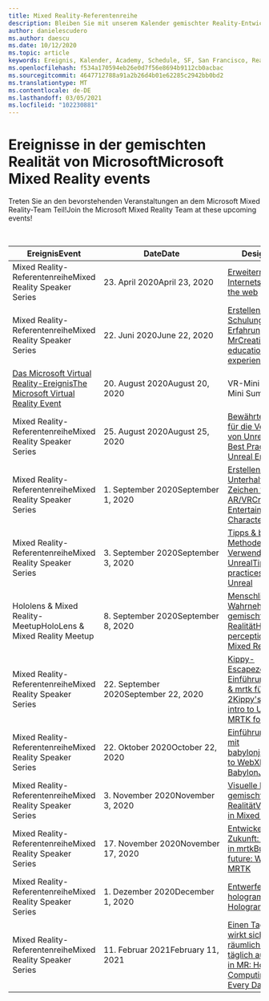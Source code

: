 ```yaml
---
title: Mixed Reality-Referentenreihe
description: Bleiben Sie mit unserem Kalender gemischter Reality-Entwickler Ereignisse beim Reaktor in San Francisco auf dem neuesten Stand.
author: danielescudero
ms.author: daescu
ms.date: 10/12/2020
ms.topic: article
keywords: Ereignis, Kalender, Academy, Schedule, SF, San Francisco, Reaktor
ms.openlocfilehash: f534a170594eb26e0d7f56e8694b9112cb0acbac
ms.sourcegitcommit: 4647712788a91a2b26d4b01e62285c2942bb0bd2
ms.translationtype: MT
ms.contentlocale: de-DE
ms.lasthandoff: 03/05/2021
ms.locfileid: "102230881"
---
```

# <a name="microsoft-mixed-reality-events"></a><span data-ttu-id="155cf-104">Ereignisse in der gemischten Realität von Microsoft</span><span class="sxs-lookup"><span data-stu-id="155cf-104">Microsoft Mixed Reality events</span></span>

<span data-ttu-id="155cf-105">Treten Sie an den bevorstehenden Veranstaltungen an dem Microsoft Mixed Reality-Team Teil!</span><span class="sxs-lookup"><span data-stu-id="155cf-105">Join the Microsoft Mixed Reality Team at these upcoming events!</span></span>

<br>

|<span data-ttu-id="155cf-106">Ereignis</span><span class="sxs-lookup"><span data-stu-id="155cf-106">Event</span></span>|<span data-ttu-id="155cf-107">Date</span><span class="sxs-lookup"><span data-stu-id="155cf-107">Date</span></span>|<span data-ttu-id="155cf-108">Design</span><span class="sxs-lookup"><span data-stu-id="155cf-108">Theme</span></span>|
|-------------|-------------|-----|
| <span data-ttu-id="155cf-109">Mixed Reality-Referentenreihe</span><span class="sxs-lookup"><span data-stu-id="155cf-109">Mixed Reality Speaker Series</span></span>|<span data-ttu-id="155cf-110">23. April 2020</span><span class="sxs-lookup"><span data-stu-id="155cf-110">April 23, 2020</span></span>|[<span data-ttu-id="155cf-111">Erweitern des Internets</span><span class="sxs-lookup"><span data-stu-id="155cf-111">Augmenting the web</span></span>](https://channel9.msdn.com/Shows/Docs-Mixed-Reality/Augmenting-WebXR-Standards)|
| <span data-ttu-id="155cf-112">Mixed Reality-Referentenreihe</span><span class="sxs-lookup"><span data-stu-id="155cf-112">Mixed Reality Speaker Series</span></span>|<span data-ttu-id="155cf-113">22. Juni 2020</span><span class="sxs-lookup"><span data-stu-id="155cf-113">June 22, 2020</span></span>|[<span data-ttu-id="155cf-114">Erstellen von Schulungs Erfahrungen mit Mr</span><span class="sxs-lookup"><span data-stu-id="155cf-114">Creating educational experiences with MR</span></span>](https://channel9.msdn.com/Shows/Docs-Mixed-Reality/Educational-Experiences-in-MR)|
| [<span data-ttu-id="155cf-115">Das Microsoft Virtual Reality-Ereignis</span><span class="sxs-lookup"><span data-stu-id="155cf-115">The Microsoft Virtual Reality Event</span></span>](https://www.meetup.com/hololens-mr/events/272364822/)|<span data-ttu-id="155cf-116">20. August 2020</span><span class="sxs-lookup"><span data-stu-id="155cf-116">August 20, 2020</span></span>|<span data-ttu-id="155cf-117">VR-Mini Summit</span><span class="sxs-lookup"><span data-stu-id="155cf-117">VR Mini Summit</span></span>|
| <span data-ttu-id="155cf-118">Mixed Reality-Referentenreihe</span><span class="sxs-lookup"><span data-stu-id="155cf-118">Mixed Reality Speaker Series</span></span>|<span data-ttu-id="155cf-119">25. August 2020</span><span class="sxs-lookup"><span data-stu-id="155cf-119">August 25, 2020</span></span>|[<span data-ttu-id="155cf-120">Bewährte Methoden für die Verwendung von Unreal Engine</span><span class="sxs-lookup"><span data-stu-id="155cf-120">MR Best Practices using Unreal Engine</span></span>](https://channel9.msdn.com/Shows/Docs-Mixed-Reality/Tips-and-Best-Practices-for-using-UE4-in-MR)|
| <span data-ttu-id="155cf-121">Mixed Reality-Referentenreihe</span><span class="sxs-lookup"><span data-stu-id="155cf-121">Mixed Reality Speaker Series</span></span>|<span data-ttu-id="155cf-122">1. September 2020</span><span class="sxs-lookup"><span data-stu-id="155cf-122">September 1, 2020</span></span>|[<span data-ttu-id="155cf-123">Erstellen von Unterhaltungs Zeichen für AR/VR</span><span class="sxs-lookup"><span data-stu-id="155cf-123">Creating Entertaining Characters for AR/VR</span></span>](https://channel9.msdn.com/Shows/Docs-Mixed-Reality/Creating-Entertaining-Characters-for-Mixed-Reality)|
| <span data-ttu-id="155cf-124">Mixed Reality-Referentenreihe</span><span class="sxs-lookup"><span data-stu-id="155cf-124">Mixed Reality Speaker Series</span></span>|<span data-ttu-id="155cf-125">3. September 2020</span><span class="sxs-lookup"><span data-stu-id="155cf-125">September 3, 2020</span></span>|[<span data-ttu-id="155cf-126">Tipps & bewährten Methoden für die Verwendung von Unreal</span><span class="sxs-lookup"><span data-stu-id="155cf-126">Tips & best practices for using Unreal</span></span>](https://channel9.msdn.com/Shows/Docs-Mixed-Reality/Tips-and-Best-Practices-for-using-UE4-in-MR)|
| <span data-ttu-id="155cf-127">Hololens & Mixed Reality-Meetup</span><span class="sxs-lookup"><span data-stu-id="155cf-127">HoloLens & Mixed Reality Meetup</span></span>|<span data-ttu-id="155cf-128">8\. September 2020</span><span class="sxs-lookup"><span data-stu-id="155cf-128">September 8, 2020</span></span>|[<span data-ttu-id="155cf-129">Menschliche Wahrnehmung und gemischte Realität</span><span class="sxs-lookup"><span data-stu-id="155cf-129">Human perception and Mixed Reality</span></span>](https://channel9.msdn.com/Shows/Docs-Mixed-Reality/Human-Perception-and-Mixed-Reality)|
| <span data-ttu-id="155cf-130">Mixed Reality-Referentenreihe</span><span class="sxs-lookup"><span data-stu-id="155cf-130">Mixed Reality Speaker Series</span></span>|<span data-ttu-id="155cf-131">22. September 2020</span><span class="sxs-lookup"><span data-stu-id="155cf-131">September 22, 2020</span></span>|[<span data-ttu-id="155cf-132">Kippy-Escapezeichen: eine Einführung zu Unreal & mrtk für hololens 2</span><span class="sxs-lookup"><span data-stu-id="155cf-132">Kippy's Escape: An intro to Unreal & MRTK for HoloLens 2</span></span>](../develop/unreal/unreal-kippys-escape.md)|
| <span data-ttu-id="155cf-133">Mixed Reality-Referentenreihe</span><span class="sxs-lookup"><span data-stu-id="155cf-133">Mixed Reality Speaker Series</span></span>|<span data-ttu-id="155cf-134">22. Oktober 2020</span><span class="sxs-lookup"><span data-stu-id="155cf-134">October 22, 2020</span></span>|[<span data-ttu-id="155cf-135">Einführung in webxr mit babylonjs</span><span class="sxs-lookup"><span data-stu-id="155cf-135">Introduction to WebXR with BabylonJS</span></span>](https://channel9.msdn.com/Shows/Docs-Mixed-Reality/Adding-Augmented-Reality-to-your-Typescript-Project)|
| <span data-ttu-id="155cf-136">Mixed Reality-Referentenreihe</span><span class="sxs-lookup"><span data-stu-id="155cf-136">Mixed Reality Speaker Series</span></span>|<span data-ttu-id="155cf-137">3. November 2020</span><span class="sxs-lookup"><span data-stu-id="155cf-137">November 3, 2020</span></span>|[<span data-ttu-id="155cf-138">Visuelle Effekte in gemischter Realität</span><span class="sxs-lookup"><span data-stu-id="155cf-138">Visual Effects in Mixed Reality</span></span>](https://channel9.msdn.com/Shows/Mixed-Reality/Visual-Effects-in-Mixed-Reality)|
| <span data-ttu-id="155cf-139">Mixed Reality-Referentenreihe</span><span class="sxs-lookup"><span data-stu-id="155cf-139">Mixed Reality Speaker Series</span></span>|<span data-ttu-id="155cf-140">17. November 2020</span><span class="sxs-lookup"><span data-stu-id="155cf-140">November 17, 2020</span></span>|[<span data-ttu-id="155cf-141">Entwickeln der Zukunft: Neuerungen in mrtk</span><span class="sxs-lookup"><span data-stu-id="155cf-141">Building the future: Whats new in MRTK</span></span>](https://channel9.msdn.com/Shows/Docs-Mixed-Reality/Building-the-Future-Whats-New-in-the-Mixed-Reality-Toolkit)|
| <span data-ttu-id="155cf-142">Mixed Reality-Referentenreihe</span><span class="sxs-lookup"><span data-stu-id="155cf-142">Mixed Reality Speaker Series</span></span>|<span data-ttu-id="155cf-143">1\. Dezember 2020</span><span class="sxs-lookup"><span data-stu-id="155cf-143">December 1, 2020</span></span>|[<span data-ttu-id="155cf-144">Entwerfen von holograms</span><span class="sxs-lookup"><span data-stu-id="155cf-144">Designing Holograms</span></span>](https://channel9.msdn.com/Shows/Docs-Mixed-Reality/Making-of-Designing-Holograms)|
| <span data-ttu-id="155cf-145">Mixed Reality-Referentenreihe</span><span class="sxs-lookup"><span data-stu-id="155cf-145">Mixed Reality Speaker Series</span></span>|<span data-ttu-id="155cf-146">11. Februar 2021</span><span class="sxs-lookup"><span data-stu-id="155cf-146">February 11, 2021</span></span>|[<span data-ttu-id="155cf-147">Einen Tag in Mr: so wirkt sich das räumliche Computing täglich aus</span><span class="sxs-lookup"><span data-stu-id="155cf-147">One Day in MR: How Spatial Computing Effects Every Day Life</span></span>](https://channel9.msdn.com/Shows/Mixed-Reality/One-Day-In-MR-How-Spatial-Computing-Effects-Every-Day-Life)|
